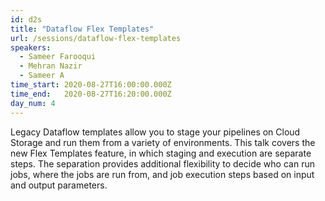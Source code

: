 ```yaml
---
id: d2s
title: "Dataflow Flex Templates"
url: /sessions/dataflow-flex-templates
speakers:
  - Sameer Farooqui
  - Mehran Nazir
  - Sameer A
time_start: 2020-08-27T16:00:00.000Z
time_end:   2020-08-27T16:20:00.000Z
day_num: 4
---
```

Legacy Dataflow templates allow you to stage your pipelines on Cloud Storage and run them from a variety of environments. This talk covers the new Flex Templates feature, in which staging and execution are separate steps. The separation provides additional flexibility to decide who can run jobs, where the jobs are run from, and job execution steps based on input and output parameters.

